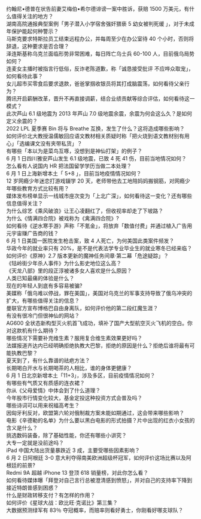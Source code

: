 约翰尼•德普在状告前妻艾梅伯•希尔德诽谤一案中胜诉，获赔 1500 万美元，有什么值得关注的地方？  
湖南高院通报典型案例「男子潜入小学宿舍强奸猥亵 5 幼女被判死缓 」，对于未成年保护能起何种警示？  
马斯克要求特斯拉员工结束远程办公，并每周至少在办公室待 40 个小时，否则将辞退，这种要求是否合理？  
泽连斯基称乌克兰面临形势非常困难，每日阵亡乌士兵 60-100 人，目前俄乌局势如何？  
连麦女主播时被指言行低俗，反诈老陈道歉，称「诚恳接受批评 不应哗众取宠」，如何看待此事？  
女儿超市买零食后要求退款，爸爸掌掴收银员将其打成脑震荡，如何看待父亲行为？  
腾讯开启薪酬改革，晋升不再直接调薪，结合业绩贡献等综合评估，如何看待这一模式？  
此次芦山 6.1 级地震为 2013 年芦山 7.0 级地震余震，余震为何会这么久？是如何定义余震的？  
2022 LPL 夏季赛 Bin 将与 Breathe 互换，发生了什么？这将造成哪些影响？  
如何评价北大教授温儒敏回应语文教材相关质疑时称「把火烧到语文教材别有用心」「选编课文没有夹带私货」？  
有哪些「本以为是菜鸟互啄，没想到是神仙打架」的例子？  
6 月 1 日四川雅安芦山发生 6.1 级地震，已致 4 死 41 伤，目前当地情况如何？  
怎么看有人说国内 HR 把法国留学学历当做二本处理？  
6 月 1 日上海新增本土「 5+8 」，目前当地疫情情况如何？  
12 岁网瘾少年迷恋打游戏辍学 20 天，老师带他去工地陪妈妈搬钢筋，对网瘾少年哪些教育方式比较有用？  
媒体发布榜单显示一线城市座次变为「上北广深」，如何看待这一变化？还有哪些信息值得关注？  
为什么综艺《乘风破浪》让王心凌翻红了，但收视率却走了下坡路？  
为什么《情满四合院》被戏称为《禽满四合院》?  
如何看待《逆水寒手游》声称「不氪金」，将放弃「数值付费」并通过植入广告用元宇宙赚广告商的钱？  
6 月 1 日美国一医院发生枪击案，致 4 人死亡，为何美国此类案件频发？  
华政今年的就业率只有 20%，是不是代表法学专业毕业生的就业寒冬已经来临？  
如何评价《原神》2.7 版本更新的魔神任务间章·第二幕「危途疑踪」？  
《牯岭街少年杀人事件》为什么影史地位这么高？  
《天龙八部》里的段正淳被诸多女人喜欢是什么原因？  
人类已知最痛的体验是什么？  
现在的年轻人到底有多容易被骗?  
美媒称「俄乌难以停战，罪在美国」，美国对乌克兰的军事支持导致了俄乌冲突的扩大，有哪些值得关注的信息？  
曼联官方宣布博格巴自由身离队，如何评价他的第二段红魔生涯？  
有没有很冷门但很神仙的网站？  
AG600 全状态新构型灭火机首飞成功，填补了国产大型航空灭火飞机的空白。你对这款机有什么期待？  
哪些情况下需要补充维生素？服用复合维生素效果更好吗？  
法媒报道齐达内已经明确拒绝执教大巴黎，拒绝的原因是什么？拒绝后谁将最有可能执教巴黎？  
夏天到了，有什么靠谱的祛疤方法？  
长期喝白开水与长期喝茶的人相比，谁的身体更健康？  
6 月 1 日北京新增本土「11+3」，涉及多区，目前疫情情况如何？  
有哪些有气质又有质感的连衣裙？  
你从《父母爱情》中体会到了什么道理？  
今年股市行情变化较大，基金定投这种投资方式会普及吗？  
哪些诗词可以用来祝福高考生？  
因匈牙利反对，欧盟第六轮对俄制裁方案未能如期通过，这会带来哪些影响？  
电影《辛德勒的名单》为什么要以黑白电影的形式拍摄？片中出现的红衣小女孩的含义是什么？  
挑选数码装备，除了基础性能，你还有哪些小讲究？  
大专一定就是没前途吗？  
iPad 中国大陆出货量暴跌近 3 成，主要受哪些因素影响？  
6 月 2 日阿根廷 3-0 意大利夺得南美欧洲超级杯冠军，如何评价这场比赛以及阿根廷的前景?  
Redmi 9A 超越 iPhone 13 登顶 618 销量榜，对此你怎么看？  
如何看待媒体曝「拜登对自己言行总被澄清感到愤怒」，并对自己的支持率下降到接近特朗普感到困惑？  
什么是财政转移支付？有怎样的作用？  
如何评价《星球大战：欧比旺·克诺比》第三集？  
大数据预测绿军有 83％ 夺冠概率，而赔率则看好勇士，你刚看好哪支球队？  
